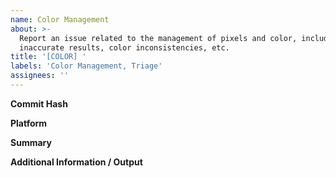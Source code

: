 ```yaml
---
name: Color Management
about: >-
  Report an issue related to the management of pixels and color, including
  inaccurate results, color inconsistencies, etc.
title: '[COLOR] '
labels: 'Color Management, Triage'
assignees: ''
---
```

**Commit Hash** <!-- 8 character string of letters/numbers in title bar (e.g. 3ea173c9) -->


**Platform**


**Summary**


**Additional Information / Output**
